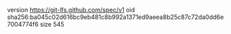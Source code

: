 version https://git-lfs.github.com/spec/v1
oid sha256:ba045c02d616bc9eb481c8b992a1371ed9aeea8b25c87c72da0dd6e7004774f6
size 545
